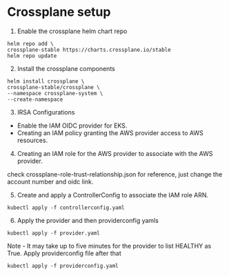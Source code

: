 # Crossplane setup

1. Enable the crossplane helm chart repo

```
helm repo add \
crossplane-stable https://charts.crossplane.io/stable
helm repo update
```

2. Install the crossplane components

```
helm install crossplane \
crossplane-stable/crossplane \
--namespace crossplane-system \
--create-namespace
```

3. IRSA Configurations
  - Enable the IAM OIDC provider for EKS.
  - Creating an IAM policy granting the AWS provider access to AWS resources.


4. Creating an IAM role for the AWS provider to associate with the AWS provider.

check crossplane-role-trust-relationship.json for reference, just change the account number and oidc link.

5. Create and apply a ControllerConfig to associate the IAM role ARN.

```
kubectl apply -f controllerconfig.yaml
```

6. Apply the provider and then providerconfig yamls

```
kubectl apply -f provider.yaml
```

Note - It may take up to five minutes for the provider to list HEALTHY as True. Apply providerconfig file after that

```
kubectl apply -f providerconfig.yaml
```